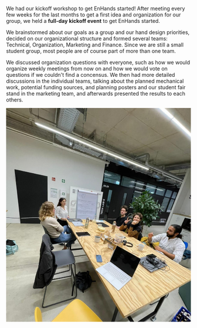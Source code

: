 We had our kickoff workshop to get EnHands started!
After meeting every few weeks for the last months to get a first idea and organization
for our group, we held a **full-day kickoff event** to get EnHands started.

We brainstormed about our goals as a group and our hand design priorities, decided on our organizational structure and formed several teams: Technical, Organization, Marketing and Finance. Since we are still a small student group, most people are of course part of more than one team.

We discussed organization questions with everyone, such as how we would organize weekly meetings from now on and how we would vote on questions if we couldn't find a concensus. We then had more detailed discussions in the individual teams, talking about the planned mechanical work, potential funding sources, and planning posters and our student fair stand in the marketing team, and afterwards presented the results to each others.

![](blog/2022-10-01-kickoff-2.jpg)
